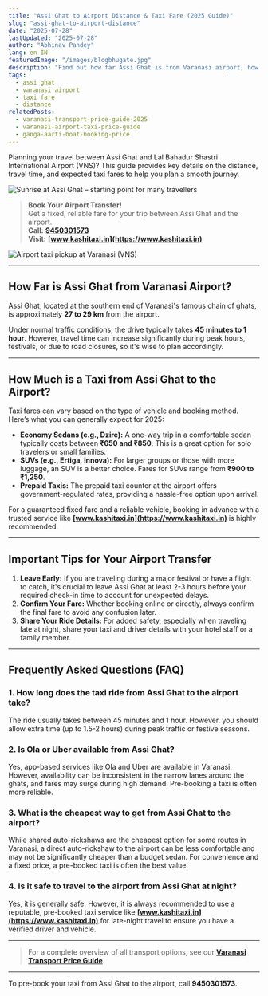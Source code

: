 ```yaml
---
title: "Assi Ghat to Airport Distance & Taxi Fare (2025 Guide)"
slug: "assi-ghat-to-airport-distance"
date: "2025-07-28"
lastUpdated: "2025-07-28"
author: "Abhinav Pandey"
lang: en-IN
featuredImage: "/images/blogbhugate.jpg"
description: "Find out how far Assi Ghat is from Varanasi airport, how long the drive takes, and typical taxi fares for this popular route."
tags:
  - assi ghat
  - varanasi airport
  - taxi fare
  - distance
relatedPosts:
  - varanasi-transport-price-guide-2025
  - varanasi-airport-taxi-price-guide
  - ganga-aarti-boat-booking-price
---
```


Planning your travel between Assi Ghat and Lal Bahadur Shastri International Airport (VNS)? This guide provides key details on the distance, travel time, and expected taxi fares to help you plan a smooth journey.

![Sunrise at Assi Ghat – starting point for many travellers](/images/varanasi-assi-ghat-sunrise.jpeg "Assi Ghat at sunrise")

> **Book Your Airport Transfer!**  
> Get a fixed, reliable fare for your trip between Assi Ghat and the airport.  
> **Call:** **[9450301573](tel:9450301573)**  
> **Visit:** **[www.kashitaxi.in](https://www.kashitaxi.in)**

![Airport taxi pickup at Varanasi (VNS)](/images/airport-taxi-600x400.jpeg "Airport taxi pickup at VNS")

---

## How Far is Assi Ghat from Varanasi Airport?

Assi Ghat, located at the southern end of Varanasi's famous chain of ghats, is approximately **27 to 29 km** from the airport.

Under normal traffic conditions, the drive typically takes **45 minutes to 1 hour**. However, travel time can increase significantly during peak hours, festivals, or due to road closures, so it's wise to plan accordingly.

---

## How Much is a Taxi from Assi Ghat to the Airport?

Taxi fares can vary based on the type of vehicle and booking method. Here’s what you can generally expect for 2025:

*   **Economy Sedans (e.g., Dzire):** A one-way trip in a comfortable sedan typically costs between **₹650 and ₹850**. This is a great option for solo travelers or small families.
*   **SUVs (e.g., Ertiga, Innova):** For larger groups or those with more luggage, an SUV is a better choice. Fares for SUVs range from **₹900 to ₹1,250**.
*   **Prepaid Taxis:** The prepaid taxi counter at the airport offers government-regulated rates, providing a hassle-free option upon arrival.

For a guaranteed fixed fare and a reliable vehicle, booking in advance with a trusted service like **[www.kashitaxi.in](https://www.kashitaxi.in)** is highly recommended.

---

## Important Tips for Your Airport Transfer

1.  **Leave Early:** If you are traveling during a major festival or have a flight to catch, it's crucial to leave Assi Ghat at least 2-3 hours before your required check-in time to account for unexpected delays.
2.  **Confirm Your Fare:** Whether booking online or directly, always confirm the final fare to avoid any confusion later.
3.  **Share Your Ride Details:** For added safety, especially when traveling late at night, share your taxi and driver details with your hotel staff or a family member.

---

## Frequently Asked Questions (FAQ)

### 1. How long does the taxi ride from Assi Ghat to the airport take?
The ride usually takes between 45 minutes and 1 hour. However, you should allow extra time (up to 1.5-2 hours) during peak traffic or festive seasons.

### 2. Is Ola or Uber available from Assi Ghat?
Yes, app-based services like Ola and Uber are available in Varanasi. However, availability can be inconsistent in the narrow lanes around the ghats, and fares may surge during high demand. Pre-booking a taxi is often more reliable.

### 3. What is the cheapest way to get from Assi Ghat to the airport?
While shared auto-rickshaws are the cheapest option for some routes in Varanasi, a direct auto-rickshaw to the airport can be less comfortable and may not be significantly cheaper than a budget sedan. For convenience and a fixed price, a pre-booked taxi is often the best value.

### 4. Is it safe to travel to the airport from Assi Ghat at night?
Yes, it is generally safe. However, it is always recommended to use a reputable, pre-booked taxi service like **[www.kashitaxi.in](https://www.kashitaxi.in)** for late-night travel to ensure you have a verified driver and vehicle.

---

> For a complete overview of all transport options, see our **[Varanasi Transport Price Guide](/en/varanasi-transport-price-guide-2025)**.

---

To pre-book your taxi from Assi Ghat to the airport, call **9450301573**.
